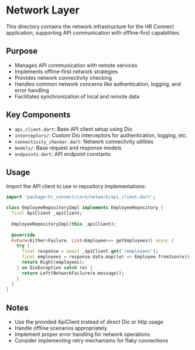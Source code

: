 # Network Layer

This directory contains the network infrastructure for the HR Connect application, supporting API communication with offline-first capabilities.

## Purpose

- Manages API communication with remote services
- Implements offline-first network strategies
- Provides network connectivity checking
- Handles common network concerns like authentication, logging, and error handling
- Facilitates synchronization of local and remote data

## Key Components

- `api_client.dart`: Base API client setup using Dio
- `interceptors/`: Custom Dio interceptors for authentication, logging, etc.
- `connectivity_checker.dart`: Network connectivity utilities
- `models/`: Base request and response models
- `endpoints.dart`: API endpoint constants

## Usage

Import the API client to use in repository implementations:

```dart
import 'package:hr_connect/core/network/api_client.dart';

class EmployeeRepositoryImpl implements EmployeeRepository {
  final ApiClient _apiClient;
  
  EmployeeRepositoryImpl(this._apiClient);
  
  @override
  Future<Either<Failure, List<Employee>>> getEmployees() async {
    try {
      final response = await _apiClient.get('/employees');
      final employees = response.data.map((e) => Employee.fromJson(e)).toList();
      return Right(employees);
    } on DioException catch (e) {
      return Left(NetworkFailure(e.message));
    }
  }
}
```

## Notes

- Use the provided ApiClient instead of direct Dio or http usage
- Handle offline scenarios appropriately
- Implement proper error handling for network operations
- Consider implementing retry mechanisms for flaky connections 